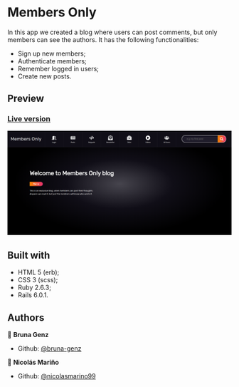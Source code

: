 # Members Only

In this app we created a blog where users can post comments, but only members can see the authors. It has the following functionalities:

- Sign up new members;
- Authenticate members;
- Remember logged in users;
- Create new posts.

## Preview

### [Live version](https://afternoon-depths-57944.herokuapp.com/posts)

![Alt text](app/assets/images/members-only-home.png "Optional title")

## Built with

- HTML 5 (erb);
- CSS 3 (scss);
- Ruby 2.6.3;
- Rails 6.0.1.

## Authors

:woman: **Bruna Genz**

- Github: [@bruna-genz](https://github.com/bruna-genz)

:man: **Nicolás Mariño**

- Github: [@nicolasmarino99](https://github.com/nicolasmarino99)
